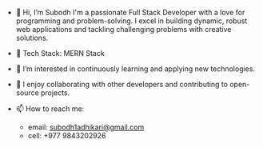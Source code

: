 - 👋 Hi, I’m Subodh
  I'm a passionate Full Stack Developer with a love for programming and problem-solving. I excel in building dynamic, robust web 
  applications and tackling challenging problems with creative solutions.
  
- 🔧 Tech Stack: MERN Stack

- 👀 I’m interested in continuously learning and applying new technologies.
  
- 💞️ I enjoy collaborating with other developers and contributing to open-source projects.
  
- 📫 How to reach me:
  - email: subodh1adhikari@gmail.com
  - cell: +977 9843202926

<!---
0subodh/0subodh is a ✨ special ✨ repository because its `README.md` (this file) appears on your GitHub profile.
You can click the Preview link to take a look at your changes.
--->

